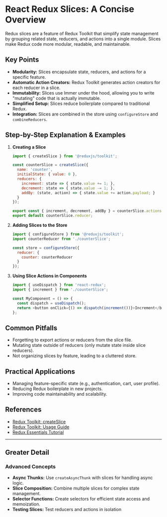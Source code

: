 # React Redux Slices: A Concise Overview

Redux slices are a feature of Redux Toolkit that simplify state management by grouping related state, reducers, and actions into a single module. Slices make Redux code more modular, readable, and maintainable.

## Key Points

- **Modularity:** Slices encapsulate state, reducers, and actions for a specific feature.
- **Automatic Action Creators:** Redux Toolkit generates action creators for each reducer in a slice.
- **Immutability:** Slices use Immer under the hood, allowing you to write \"mutating\" code that is actually immutable.
- **Simplified Setup:** Slices reduce boilerplate compared to traditional Redux.
- **Integration:** Slices are combined in the store using `configureStore` and `combineReducers`.

## Step-by-Step Explanation & Examples

1. **Creating a Slice**
   ```js
   import { createSlice } from '@reduxjs/toolkit';

   const counterSlice = createSlice({
     name: 'counter',
     initialState: { value: 0 },
     reducers: {
       increment: state => { state.value += 1; },
       decrement: state => { state.value -= 1; },
       addBy: (state, action) => { state.value += action.payload; }
     }
   });

   export const { increment, decrement, addBy } = counterSlice.actions;
   export default counterSlice.reducer;
   ```

2. **Adding Slices to the Store**
   ```js
   import { configureStore } from '@reduxjs/toolkit';
   import counterReducer from './counterSlice';

   const store = configureStore({
     reducer: {
       counter: counterReducer
     }
   });
   ```

3. **Using Slice Actions in Components**
   ```js
   import { useDispatch } from 'react-redux';
   import { increment } from './counterSlice';

   const MyComponent = () => {
     const dispatch = useDispatch();
     return <button onClick={() => dispatch(increment())}>Increment</button>;
   };
   ```

## Common Pitfalls

- Forgetting to export actions or reducers from the slice file.
- Mutating state outside of reducers (only mutate state inside slice reducers).
- Not organizing slices by feature, leading to a cluttered store.

## Practical Applications

- Managing feature-specific state (e.g., authentication, cart, user profile).
- Reducing Redux boilerplate in new projects.
- Improving code maintainability and scalability.

## References

- [Redux Toolkit: createSlice](https://redux-toolkit.js.org/api/createSlice)
- [Redux Toolkit: Usage Guide](https://redux-toolkit.js.org/tutorials/quick-start)
- [Redux Essentials Tutorial](https://redux.js.org/tutorials/essentials/part-2-app-structure)

---

## Greater Detail

### Advanced Concepts

- **Async Thunks:** Use `createAsyncThunk` with slices for handling async logic.
- **Slice Composition:** Combine multiple slices for complex state management.
- **Selector Functions:** Create selectors for efficient state access and memoization.
- **Testing Slices:** Test reducers and actions in isolation